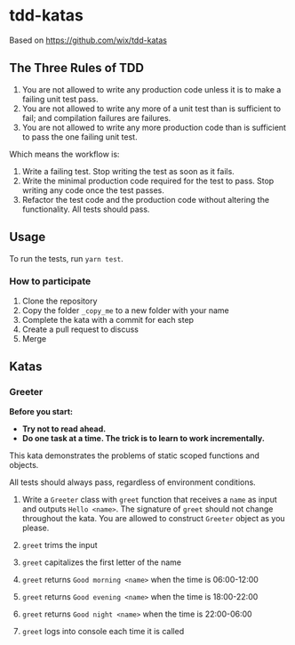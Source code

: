 # tdd-katas

Based on <https://github.com/wix/tdd-katas>

## The Three Rules of TDD

1. You are not allowed to write any production code unless it is to make a failing unit test pass.
2. You are not allowed to write any more of a unit test than is sufficient to fail; and compilation failures are failures.
3. You are not allowed to write any more production code than is sufficient to pass the one failing unit test.

Which means the workflow is:

1. Write a failing test. Stop writing the test as soon as it fails.
2. Write the minimal production code required for the test to pass. Stop writing any code once the test passes.
3. Refactor the test code and the production code without altering the functionality. All tests should pass.

## Usage

To run the tests, run `yarn test`.

### How to participate

1. Clone the repository
2. Copy the folder `_copy_me` to a new folder with your name
3. Complete the kata with a commit for each step
4. Create a pull request to discuss
5. Merge

## Katas

### Greeter

**Before you start:**

- **Try not to read ahead.**
- **Do one task at a time. The trick is to learn to work incrementally.**

This kata demonstrates the problems of static scoped functions and objects.

All tests should always pass, regardless of environment conditions.

1. Write a `Greeter` class with `greet` function that receives a `name` as input and outputs `Hello <name>`.
   The signature of `greet` should not change throughout the kata. You are allowed to construct `Greeter` object as you please.

2. `greet` trims the input

3. `greet` capitalizes the first letter of the name

4. `greet` returns `Good morning <name>` when the time is 06:00-12:00

5. `greet` returns `Good evening <name>` when the time is 18:00-22:00

6. `greet` returns `Good night <name>` when the time is 22:00-06:00

7. `greet` logs into console each time it is called
